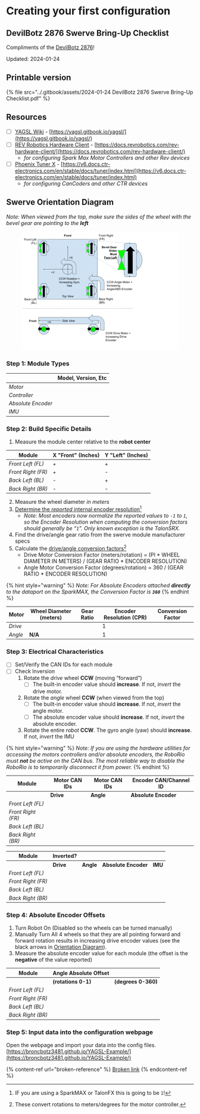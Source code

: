 # Creating your first configuration

## DevilBotz 2876 Swerve Bring-Up Checklist

Compliments of the [DevilBotz 2876](https://www.thebluealliance.com/team/2876/2024)!

Updated: 2024-01-24

## Printable version

{% file src="../.gitbook/assets/2024-01-24 DevilBotz 2876 Swerve Bring-Up Checklist.pdf" %}

## Resources

* [ ] [YAGSL Wiki](https://yagsl.gitbook.io/yagsl/) - [https://yagsl.gitbook.io/yagsl/](https://yagsl.gitbook.io/yagsl/)
* [ ] [REV Robotics Hardware Client](https://docs.revrobotics.com/rev-hardware-client/) - [https://docs.revrobotics.com/rev-hardware-client/](https://docs.revrobotics.com/rev-hardware-client/)
  * _for configuring Spark Max Motor Controllers and other Rev devices_
* [ ] [Phoenix Tuner X](https://pro.docs.ctr-electronics.com/en/stable/docs/hardware-reference/cancoder/index.html) - [https://v6.docs.ctr-electronics.com/en/stable/docs/tuner/index.html](https://v6.docs.ctr-electronics.com/en/stable/docs/tuner/index.html)
  * _for configuring CanCoders and other CTR devices_

## Swerve Orientation Diagram

&#x20;_Note: When viewed from the top, make sure the sides of the wheel with the bevel gear are pointing to the **left**_

<figure><img src="swerve-orientation-diagram-devilbotz-2876.png" alt=""><figcaption></figcaption></figure>

### Step 1: Module Types

|                    | **Model, Version, Etc** |
| ------------------ | ----------------------- |
| _Motor_            |                         |
| _Controller_       |                         |
| _Absolute Encoder_ |                         |
| _IMU_              |                         |

### Step 2: Build Specific Details

1. Measure the module center relative to the **robot center**

| Module             | X "Front" (Inches) | Y "Left" (Inches) |
| ------------------ | ------------------ | ----------------- |
| _Front Left (FL)_  | +                  | +                 |
| _Front Right (FR)_ | +                  | -                 |
| _Back Left (BL)_   | -                  | +                 |
| _Back Right (BR)_  | -                  | -                 |

2. Measure the wheel diameter _in meters_
3. [Determine the _reported_ internal encoder resolution](#user-content-fn-1)[^1]
   * _Note: Most encoders now normalize the reported values to `-1` to `1`, so the Encoder Resolution when computing the conversion factors should generally be “`1`”. Only known exception is the TalonSRX._
4. Find the drive/angle gear ratio from the swerve module manufacturer specs
5. Calculate the [drive/angle conversion factors](#user-content-fn-2)[^2]
   * Drive Motor Conversion Factor (meters/rotation) = (PI \* WHEEL DIAMETER IN METERS) / (GEAR RATIO \* ENCODER RESOLUTION)
   * Angle Motor Conversion Factor (degrees/rotation) = 360 / (GEAR RATIO \* ENCODER RESOLUTION)

{% hint style="warning" %}
_Note: For Absolute Encoders attached **directly** to the dataport on the SparkMAX, the Conversion Factor is **`360`**_
{% endhint %}

| Motor   | Wheel Diameter (meters) | Gear Ratio | Encoder Resolution (CPR) | Conversion Factor |
| ------- | ----------------------- | ---------- | ------------------------ | ----------------- |
| _Drive_ |                         |            | 1                        |                   |
| _Angle_ | **N/A**                 |            | 1                        |                   |

### Step 3: Electrical Characteristics

* [ ] Set/Verify the CAN IDs for each module
* [ ] Check Inversion
  1. Rotate the _drive_ wheel **CCW** (moving “forward”)
     * [ ] The built-in encoder value should **increase**. If not, _invert_ the drive motor.
  2. Rotate the _angle_ wheel **CCW** (when viewed from the top)
     * [ ] The built-in encoder value should **increase**. If not, _invert_ the angle motor.
     * [ ] The absolute encoder value should **increase**. If not, _invert_ the absolute encoder.
  3. Rotate the entire _robot_ **CCW**. The gyro angle (yaw) should **increase**. If not, _invert_ the IMU

{% hint style="warning" %}
_Note: If you are using the hardware utilities for accessing the motors controllers and/or absolute encoders, the RoboRio must **not** be active on the CAN bus. The most reliable way to disable the RoboRio is to temporarily disconnect it from power._
{% endhint %}

| Module             | Motor CAN IDs | Motor CAN IDs | Encoder CAN/Channel ID |
| ------------------ | ------------- | ------------- | ---------------------- |
|                    | **Drive**     | **Angle**     | **Absolute Encoder**   |
| _Front Left (FL)_  |               |               |                        |
| _Front Right (FR)_ |               |               |                        |
| _Back Left (BL)_   |               |               |                        |
| _Back Right (BR)_  |               |               |                        |

| Module             | Inverted? |           |                      |         |
| ------------------ | --------- | --------- | -------------------- | ------- |
|                    | **Drive** | **Angle** | **Absolute Encoder** | **IMU** |
| _Front Left (FL)_  |           |           |                      |         |
| _Front Right (FR)_ |           |           |                      |         |
| _Back Left (BL)_   |           |           |                      |         |
| _Back Right (BR)_  |           |           |                      |         |

### Step 4: Absolute Encoder Offsets

1. Turn Robot On (Disabled so the wheels can be turned manually)
2. Manually Turn All 4 wheels so that they are all pointing forward and forward rotation results in increasing drive encoder values (see the black arrows in [Orientation Diagram](creating-your-first-configuration.md#swerve-orientation-diagram-1)).
3. Measure the absolute encoder value for each module (the offset is the **negative** of the value reported)

| Module             | Angle Absolute Offset |                     |
| ------------------ | --------------------- | ------------------- |
|                    | **(rotations 0-1)**   | **(degrees 0-360)** |
| _Front Left (FL)_  |                       |                     |
| _Front Right (FR)_ |                       |                     |
| _Back Left (BL)_   |                       |                     |
| _Back Right (BR)_  |                       |                     |

### Step 5: Input data into the configuration webpage

Open the webpage and import your data into the config files. \
[https://broncbotz3481.github.io/YAGSL-Example/](https://broncbotz3481.github.io/YAGSL-Example/)

{% content-ref url="broken-reference" %}
[Broken link](broken-reference)
{% endcontent-ref %}



[^1]: IF you are using a SparkMAX or TalonFX this is going to be `1`!

[^2]: These convert rotations to meters/degrees for the motor controller.
